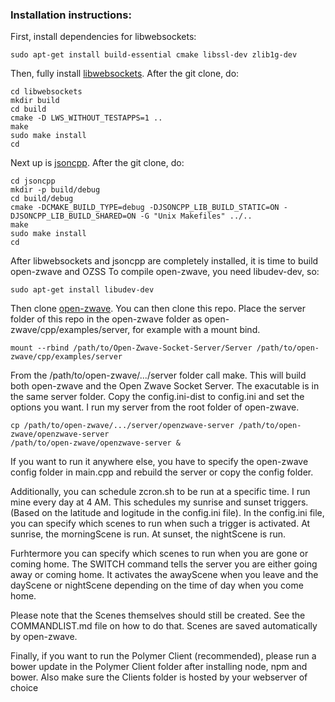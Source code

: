 ### Installation instructions:
First, install dependencies for libwebsockets:
```
sudo apt-get install build-essential cmake libssl-dev zlib1g-dev
```
Then, fully install [libwebsockets](http://github.com/warmcat/libwebsockets).
After the git clone, do:
```
cd libwebsockets
mkdir build
cd build
cmake -D LWS_WITHOUT_TESTAPPS=1 ..
make
sudo make install
cd
```

Next up is [jsoncpp](https://github.com/open-source-parsers/jsoncpp).
After the git clone, do:
```
cd jsoncpp
mkdir -p build/debug
cd build/debug
cmake -DCMAKE_BUILD_TYPE=debug -DJSONCPP_LIB_BUILD_STATIC=ON -DJSONCPP_LIB_BUILD_SHARED=ON -G "Unix Makefiles" ../..
make
sudo make install
cd
```

After libwebsockets and jsoncpp are completely installed, it is time to build open-zwave and OZSS
To compile open-zwave, you need libudev-dev, so:
```
sudo apt-get install libudev-dev
```
Then clone [open-zwave](https://github.com/OpenZWave/open-zwave).
You can then clone this repo.
Place the server folder of this repo in the open-zwave folder as open-zwave/cpp/examples/server, for example with a mount bind.
```
mount --rbind /path/to/Open-Zwave-Socket-Server/Server /path/to/open-zwave/cpp/examples/server
```
From the /path/to/open-zwave/.../server folder call make. This will build both open-zwave and the Open Zwave Socket Server.
The exacutable is in the same server folder.
Copy the config.ini-dist to config.ini and set the options you want.
I run my server from the root folder of open-zwave.
```
cp /path/to/open-zwave/.../server/openzwave-server /path/to/open-zwave/openzwave-server
/path/to/open-zwave/openzwave-server &
```
If you want to run it anywhere else, you have to specify the open-zwave config folder in main.cpp and rebuild the server or copy the config folder.

Additionally, you can schedule zcron.sh to be run at a specific time.
I run mine every day at 4 AM. This schedules my sunrise and sunset triggers.
(Based on the latitude and logitude in the config.ini file).
In the config.ini file, you can specify which scenes to run when such a trigger is activated.
At sunrise, the morningScene is run.
At sunset, the nightScene is run.

Furhtermore you can specify which scenes to run when you are gone or coming home.
The SWITCH command tells the server you are either going away or coming home.
It activates the awayScene when you leave and the dayScene or nightScene depending on the time of day when you come home.

Please note that the Scenes themselves should still be created. See the COMMANDLIST.md file on how to do that.
Scenes are saved automatically by open-zwave.

Finally, if you want to run the Polymer Client (recommended), please run a bower update in the Polymer Client folder after installing node, npm and bower.
Also make sure the Clients folder is hosted by your webserver of choice